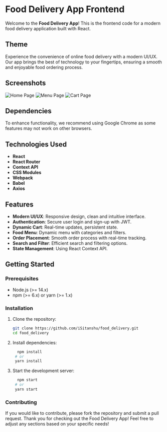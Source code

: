 # Food Delivery App Frontend

Welcome to the **Food Delivery App**! This is the frontend code for a modern food delivery application built with React.

## Theme

Experience the convenience of online food delivery with a modern UI/UX. Our app brings the best of technology to your fingertips, ensuring a smooth and enjoyable food ordering process.

## Screenshots

![Home Page](https://github.com/user-attachments/assets/4b7c4b31-557f-4694-b88e-7b815860ffb5)
![Menu Page](https://github.com/user-attachments/assets/d5f1b398-9064-455f-92ac-5c1bb6385ef7)
![Cart Page](https://github.com/user-attachments/assets/81e9de1a-a074-4713-95c6-9269926e53a9)

## Dependencies

To enhance functionality, we recommend using Google Chrome as some features may not work on other browsers.

## Technologies Used

- **React**
- **React Router**
- **Context API**
- **CSS Modules**
- **Webpack**
- **Babel**
- **Axios**

## Features

- **Modern UI/UX**: Responsive design, clean and intuitive interface.
- **Authentication**: Secure user login and sign-up with JWT.
- **Dynamic Cart**: Real-time updates, persistent state.
- **Food Menu**: Dynamic menu with categories and filters.
- **Order Placement**: Smooth order process with real-time tracking.
- **Search and Filter**: Efficient search and filtering options.
- **State Management**: Using React Context API.

## Getting Started

### Prerequisites

- Node.js (>= 14.x)
- npm (>= 6.x) or yarn (>= 1.x)

### Installation

1. Clone the repository:
   ```bash
   git clone https://github.com/iSitanshu/food_delivery.git
   cd food_delivery
2. Install dependencies:
   ```bash
     npm install
    # or
    yarn install
3. Start the development server:
   ```bash
     npm start
    # or
    yarn start

### Contributing
If you would like to contribute, please fork the repository and submit a pull request.
Thank you for checking out the Food Delivery App! Feel free to adjust any sections based on your specific needs!
